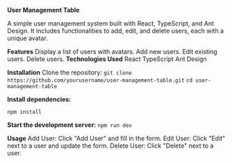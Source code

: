 **User Management Table**

A simple user management system built with React, TypeScript, and Ant Design. It includes functionalities to add, edit, and delete users, each with a unique avatar.

**Features**
Display a list of users with avatars.
Add new users.
Edit existing users.
Delete users.
**Technologies Used**
React
TypeScript
Ant Design

**Installation**
Clone the repository:
`git clone https://github.com/yourusername/user-management-table.git`
`cd user-management-table`


**Install dependencies:**

`npm install`

**Start the development server:**
`npm run dev`

**Usage**
Add User: Click "Add User" and fill in the form.
Edit User: Click "Edit" next to a user and update the form.
Delete User: Click "Delete" next to a user.

